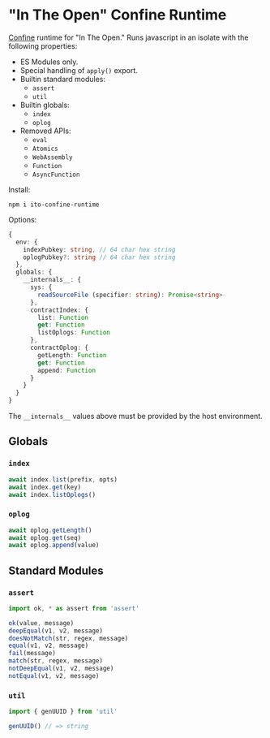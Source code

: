 # "In The Open" Confine Runtime

[Confine](https://github.com/confine-sandbox/confine) runtime for "In The Open." Runs javascript in an isolate with the following properties:

- ES Modules only.
- Special handling of `apply()` export.
- Builtin standard modules:
  - `assert`
  - `util`
- Builtin globals:
  - `index`
  - `oplog`
- Removed APIs:
  - `eval`
  - `Atomics`
  - `WebAssembly`
  - `Function`
  - `AsyncFunction`

Install:

```
npm i ito-confine-runtime
```

Options:

```typescript
{
  env: {
    indexPubkey: string, // 64 char hex string
    oplogPubkey?: string // 64 char hex string
  },
  globals: {
    __internals__: {
      sys: {
        readSourceFile (specifier: string): Promise<string>
      },
      contractIndex: {
        list: Function
        get: Function
        listOplogs: Function
      },
      contractOplog: {
        getLength: Function
        get: Function
        append: Function
      }
    }
  }
}
```

The `__internals__` values above must be provided by the host environment.

## Globals

### `index`

```javascript
await index.list(prefix, opts)
await index.get(key)
await index.listOplogs()
```

### `oplog`

```javascript
await oplog.getLength()
await oplog.get(seq)
await oplog.append(value)
```

## Standard Modules

### `assert`

```javascript
import ok, * as assert from 'assert'

ok(value, message)
deepEqual(v1, v2, message)
doesNotMatch(str, regex, message)
equal(v1, v2, message)
fail(message)
match(str, regex, message)
notDeepEqual(v1, v2, message)
notEqual(v1, v2, message)
```

### `util`

```javascript
import { genUUID } from 'util'

genUUID() // => string
```